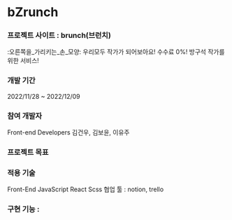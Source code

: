 # bZrunch

### 프로젝트 사이트 : brunch(브런치)

<aside> :오른쪽을_가리키는_손_모양: 우리모두 작가가 되어보아요!
수수료 0%! 방구석 작가를 위한 서비스!
</aside>

### 개발 기간

2022/11/28 ~ 2022/12/09

### 참여 개발자

Front-end Developers
김건우, 김보윤, 이유주

### 프로젝트 목표

### 적용 기술

Front-End
JavaScript React Scss
협업 툴 : notion, trello

### 구현 기능 :
